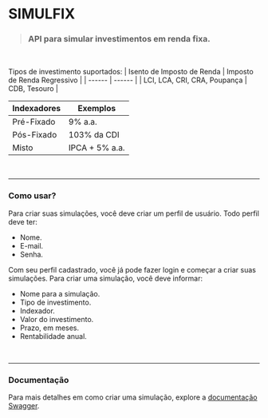 # SIMULFIX

> ### API para simular investimentos em renda fixa.

<br>

Tipos de investimento suportados:
| Isento de Imposto de Renda | Imposto de Renda Regressivo |
| ------ | ------ |
| LCI, LCA, CRI, CRA, Poupança | CDB, Tesouro |

| Indexadores | Exemplos       |
| ----------- | -------------- |
| Pré-Fixado  | 9% a.a.        |
| Pós-Fixado  | 103% da CDI    |
| Misto       | IPCA + 5% a.a. |

<br>

---

### Como usar?

Para criar suas simulações, você deve criar um perfil de usuário. Todo perfil deve ter:

-   Nome.
-   E-mail.
-   Senha.

Com seu perfil cadastrado, você já pode fazer login e começar a criar suas simulações.
Para criar uma simulação, você deve informar:

-   Nome para a simulação.
-   Tipo de investimento.
-   Indexador.
-   Valor do investimento.
-   Prazo, em meses.
-   Rentabilidade anual.

<br>

---

### Documentação

Para mais detalhes em como criar uma simulação, explore a [documentação Swagger](http://54.86.27.160:5000/api-docs/).
